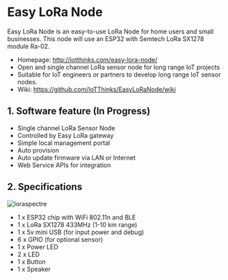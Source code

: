 # Easy LoRa Node
Easy LoRa Node is an easy-to-use LoRa Node for home users and small businesses. This node will use an ESP32 with Semtech LoRa SX1278 module Ra-02.
- Homepage: http://iotthinks.com/easy-lora-node/
- Open and single channel LoRa sensor node for long range IoT projects
- Suitable for IoT engineers or partners to develop long range IoT sensor nodes.
- Wiki: https://github.com/IoTThinks/EasyLoRaNode/wiki

## 1. Software feature (In Progress)
- Single channel LoRa Sensor Node
- Controlled by Easy LoRa gateway
- Simple local management portal
- Auto provision
- Auto update firmware via LAN or Internet
- Web Service APIs for integration

## 2. Specifications
![loraspectre](https://user-images.githubusercontent.com/29994971/44208549-db345980-a18a-11e8-8557-5cd88867fa33.png)
- 1 x ESP32 chip with WiFi 802.11n and BLE
- 1 x LoRa SX1278 433MHz (1-10 km range)
- 1 x 5v mini USB (for input power and debug)
- 6 x GPIO (for optional sensor)
- 1 x Power LED
- 2 x LED
- 1 x Button
- 1 x Speaker


